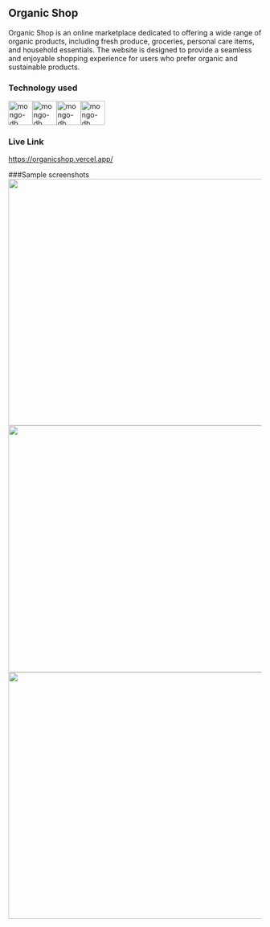 ## Organic Shop
Organic Shop is an online marketplace dedicated to offering a wide range of organic products, including fresh produce, groceries, personal care items, and household essentials. The website is designed to provide a seamless and enjoyable shopping experience for users who prefer organic and sustainable products.
### Technology used 
  <img width="48" height="48" src="https://img.icons8.com/color/48/mongo-db.png" alt="mongo-db"/><img width="48" height="48" src="https://img.icons8.com/plasticine/100/react.png" alt="mongo-db"/><img width="48" height="48" src="https://img.icons8.com/fluency/48/node-js.png" alt="mongo-db"/><img width="48" height="48" src="https://img.icons8.com/officel/16/express-js.png" alt="mongo-db"/>

### Live Link
https://organicshop.vercel.app/

###Sample screenshots
<br/>
<img  width="570" height="490" src="https://github.com/user-attachments/assets/0c90da98-9b81-45ea-9172-179a7a05e610">
<br/>
<img  width="570" height="490" src="https://github.com/user-attachments/assets/71f261ff-1f44-4877-9e41-7fbb321b29e2">
<br/>
<img  width="570" height="490" src="https://github.com/user-attachments/assets/a34b941b-4b46-4c8c-bbe8-2aa69711ef9a">


